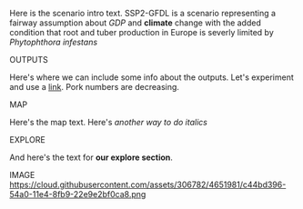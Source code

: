 Here is the scenario intro text. SSP2-GFDL is a scenario representing a fairway assumption about _GDP_ and **climate** change with the added condition that root and tuber production in Europe is severly limited by *Phytophthora infestans*

OUTPUTS

Here's where we can include some info about the outputs. Let's experiment and use a [link](somewhere.com). Pork numbers are decreasing.

MAP

Here's the map text. Here's _another way to do italics_

EXPLORE

And here's the text for **our explore section**.

IMAGE
https://cloud.githubusercontent.com/assets/306782/4651981/c44bd396-54a0-11e4-8fb9-22e9e2bf0ca8.png